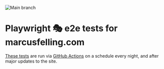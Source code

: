 ![Main branch](https://github.com/MarcusFelling/blog-tests/actions/workflows/playwright.yml/badge.svg?branch=main)

# Playwright 🎭 e2e tests for marcusfelling.com

[These tests](./tests/) are run via [GitHub Actions](../../actions/workflows/playwright.yml) on a schedule every night, and after major updates to the site.
